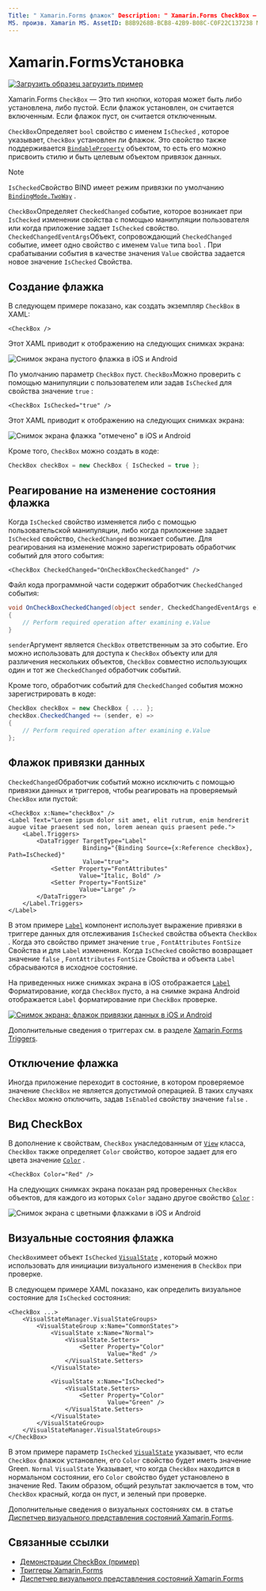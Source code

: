 ```yaml
---
Title: " Xamarin.Forms флажок" Description: " Xamarin.Forms CheckBox — это тип кнопки, которая может быть либо установлена, либо пустой. Если флажок установлен, он считается включенным. Если флажок пуст, он считается отключенным.
MS. произв. Xamarin MS. AssetID: B8B9268B-BCB8-42B9-B08C-C0F22C137238 MS. Technology: Xamarin-Forms author: давидбритч MS. author: дабритч МС. Дата: 06/11/2019 No-Loc: [ Xamarin.Forms , Xamarin.Essentials ]
---
```


# <a name="xamarinforms-checkbox"></a>Xamarin.FormsУстановка

[![Загрузить образец](~/media/shared/download.png) загрузить пример](https://docs.microsoft.com/samples/xamarin/xamarin-forms-samples/userinterface-checkboxdemos/)

Xamarin.Forms `CheckBox` — Это тип кнопки, которая может быть либо установлена, либо пустой. Если флажок установлен, он считается включенным. Если флажок пуст, он считается отключенным.

`CheckBox`Определяет `bool` свойство с именем `IsChecked` , которое указывает, `CheckBox` установлен ли флажок. Это свойство также поддерживается [`BindableProperty`](xref:Xamarin.Forms.BindableProperty) объектом, то есть его можно присвоить стилю и быть целевым объектом привязок данных.

> [!NOTE]
> `IsChecked`Свойство BIND имеет режим привязки по умолчанию [`BindingMode.TwoWay`](xref:Xamarin.Forms.BindingMode.TwoWay) .

`CheckBox`Определяет `CheckedChanged` событие, которое возникает при `IsChecked` изменении свойства с помощью манипуляции пользователя или когда приложение задает `IsChecked` свойство. `CheckedChangedEventArgs`Объект, сопровождающий `CheckedChanged` событие, имеет одно свойство с именем `Value` типа `bool` . При срабатывании события в качестве значения `Value` свойства задается новое значение `IsChecked` Свойства.

## <a name="create-a-checkbox"></a>Создание флажка

В следующем примере показано, как создать экземпляр `CheckBox` в XAML:

```xaml
<CheckBox />
```

Этот XAML приводит к отображению на следующих снимках экрана:

![Снимок экрана пустого флажка в iOS и Android](checkbox-images/checkbox-empty.png "Пустой флажок")

По умолчанию параметр `CheckBox` пуст. `CheckBox`Можно проверить с помощью манипуляции с пользователем или задав `IsChecked` для свойства значение `true` :

```xaml
<CheckBox IsChecked="true" />
```

Этот XAML приводит к отображению на следующих снимках экрана:

![Снимок экрана флажка "отмечено" в iOS и Android](checkbox-images/checkbox-checked.png "Флажок флажка")

Кроме того, `CheckBox` можно создать в коде:

```csharp
CheckBox checkBox = new CheckBox { IsChecked = true };
```

## <a name="respond-to-a-checkbox-changing-state"></a>Реагирование на изменение состояния флажка

Когда `IsChecked` свойство изменяется либо с помощью пользовательской манипуляции, либо когда приложение задает `IsChecked` свойство, `CheckedChanged` возникает событие. Для реагирования на изменение можно зарегистрировать обработчик событий для этого события:

```xaml
<CheckBox CheckedChanged="OnCheckBoxCheckedChanged" />
```

Файл кода программной части содержит обработчик `CheckedChanged` события:

```csharp
void OnCheckBoxCheckedChanged(object sender, CheckedChangedEventArgs e)
{
    // Perform required operation after examining e.Value
}
```

`sender`Аргумент является `CheckBox` ответственным за это событие. Его можно использовать для доступа к `CheckBox` объекту или для различения нескольких объектов, `CheckBox` совместно использующих один и тот же `CheckedChanged` обработчик событий.

Кроме того, обработчик событий для `CheckedChanged` события можно зарегистрировать в коде:

```csharp
CheckBox checkBox = new CheckBox { ... };
checkBox.CheckedChanged += (sender, e) =>
{
    // Perform required operation after examining e.Value
};
```

## <a name="data-bind-a-checkbox"></a>Флажок привязки данных

`CheckedChanged`Обработчик событий можно исключить с помощью привязки данных и триггеров, чтобы реагировать на проверяемый `CheckBox` или пустой:

```xaml
<CheckBox x:Name="checkBox" />
<Label Text="Lorem ipsum dolor sit amet, elit rutrum, enim hendrerit augue vitae praesent sed non, lorem aenean quis praesent pede.">
    <Label.Triggers>
        <DataTrigger TargetType="Label"
                     Binding="{Binding Source={x:Reference checkBox}, Path=IsChecked}"
                     Value="true">
            <Setter Property="FontAttributes"
                    Value="Italic, Bold" />
            <Setter Property="FontSize"
                    Value="Large" />
        </DataTrigger>
    </Label.Triggers>
</Label>
```

В этом примере [`Label`](xref:Xamarin.Forms.Label) компонент использует выражение привязки в триггере данных для отслеживания `IsChecked` свойства объекта `CheckBox` . Когда это свойство примет значение `true` , `FontAttributes` `FontSize` Свойства и для `Label` изменения. Когда `IsChecked` свойство возвращает значение `false` , `FontAttributes` `FontSize` Свойства и объекта `Label` сбрасываются в исходное состояние.

На приведенных ниже снимках экрана в iOS отображается [`Label`](xref:Xamarin.Forms.Label) Форматирование, когда `CheckBox` пусто, а на снимке экрана Android отображается `Label` форматирование при `CheckBox` проверке.

[![Снимок экрана: флажок привязки данных в iOS и Android](checkbox-images/checkbox-databinding.png "Флажок привязки данных")](checkbox-images/checkbox-databinding-large.png#lightbox "Флажок привязки данных")

Дополнительные сведения о триггерах см. в разделе [ Xamarin.Forms Triggers](~/xamarin-forms/app-fundamentals/triggers.md).

## <a name="disable-a-checkbox"></a>Отключение флажка

Иногда приложение переходит в состояние, в котором проверяемое значение `CheckBox` не является допустимой операцией. В таких случаях `CheckBox` можно отключить, задав `IsEnabled` свойству значение `false` .

## <a name="checkbox-appearance"></a>Вид CheckBox

В дополнение к свойствам, `CheckBox` унаследованным от [`View`](xref:Xamarin.Forms.View) класса, `CheckBox` также определяет `Color` свойство, которое задает для его цвета значение [`Color`](xref:Xamarin.Forms.Color) .

```xaml
<CheckBox Color="Red" />
```

На следующих снимках экрана показан ряд проверенных `CheckBox` объектов, для каждого из которых `Color` задано другое свойство [`Color`](xref:Xamarin.Forms.Color) :

![Снимок экрана с цветными флажками в iOS и Android](checkbox-images/checkbox-colors.png "Цветовой флажок")

## <a name="checkbox-visual-states"></a>Визуальные состояния флажка

`CheckBox`имеет объект `IsChecked` [`VisualState`](xref:Xamarin.Forms.VisualState) , который можно использовать для инициации визуального изменения в `CheckBox` при проверке.

В следующем примере XAML показано, как определить визуальное состояние для `IsChecked` состояния:

```xaml
<CheckBox ...>
    <VisualStateManager.VisualStateGroups>
        <VisualStateGroup x:Name="CommonStates">
            <VisualState x:Name="Normal">
                <VisualState.Setters>
                    <Setter Property="Color"
                            Value="Red" />
                </VisualState.Setters>
            </VisualState>

            <VisualState x:Name="IsChecked">
                <VisualState.Setters>
                    <Setter Property="Color"
                            Value="Green" />
                </VisualState.Setters>
            </VisualState>
        </VisualStateGroup>
    </VisualStateManager.VisualStateGroups>
</CheckBox>
```

В этом примере параметр `IsChecked` [`VisualState`](xref:Xamarin.Forms.VisualState) указывает, что если `CheckBox` флажок установлен, его `Color` свойство будет иметь значение Green. `Normal` `VisualState` Указывает, что когда `CheckBox` находится в нормальном состоянии, его `Color` свойство будет установлено в значение Red. Таким образом, общий результат заключается в том, что `CheckBox` красный, когда он пуст, и зеленый при проверке.

Дополнительные сведения о визуальных состояниях см. в статье [Диспетчер визуального представления состояний Xamarin.Forms](~/xamarin-forms/user-interface/visual-state-manager.md).

## <a name="related-links"></a>Связанные ссылки

- [Демонстрации CheckBox (пример)](https://docs.microsoft.com/samples/xamarin/xamarin-forms-samples/userinterface-checkboxdemos/)
- [Триггеры Xamarin.Forms](~/xamarin-forms/app-fundamentals/triggers.md)
- [Диспетчер визуального представления состояний Xamarin.Forms](~/xamarin-forms/user-interface/visual-state-manager.md)
